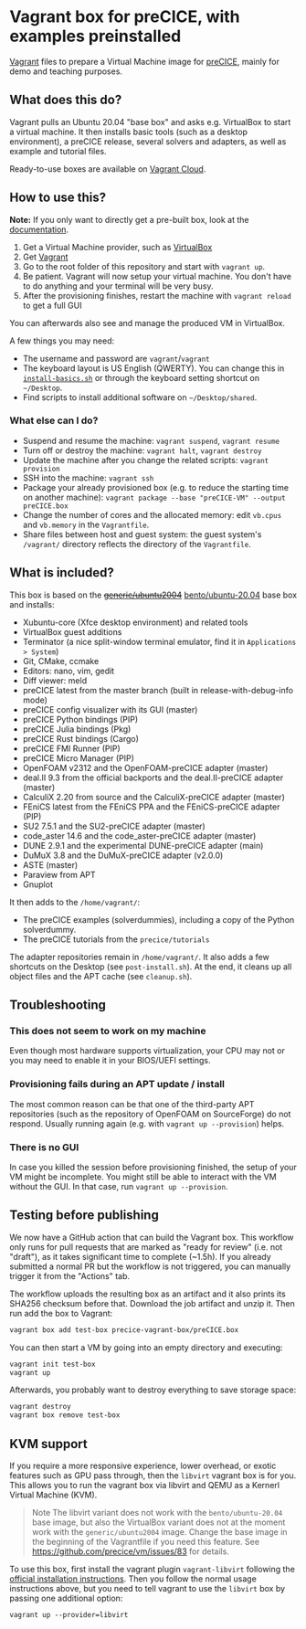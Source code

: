# Vagrant box for preCICE, with examples preinstalled

[Vagrant](https://www.vagrantup.com/) files to prepare a Virtual Machine image for [preCICE](https://www.precice.org/), mainly for demo and teaching purposes.

## What does this do?

Vagrant pulls an Ubuntu 20.04 "base box" and asks e.g. VirtualBox to start a virtual machine.
It then installs basic tools (such as a desktop environment), a preCICE release,
several solvers and adapters, as well as example and tutorial files.

Ready-to-use boxes are available on [Vagrant Cloud](https://app.vagrantup.com/precice/boxes/precice-vm).

## How to use this?

**Note:** If you only want to directly get a pre-built box, look at the [documentation](https://www.precice.org/installation-vm.html).

1. Get a Virtual Machine provider, such as [VirtualBox](https://www.virtualbox.org/)
2. Get [Vagrant](https://www.vagrantup.com/)
3. Go to the root folder of this repository and start with `vagrant up`.
4. Be patient. Vagrant will now setup your virtual machine. You don't have to do anything and your terminal will be very busy.
5. After the provisioning finishes, restart the machine with `vagrant reload` to get a full GUI

You can afterwards also see and manage the produced VM in VirtualBox.

A few things you may need:

- The username and password are `vagrant`/`vagrant`
- The keyboard layout is US English (QWERTY). You can change this in [`install-basics.sh`](./provisioning/install-basics.sh) or through the keyboard setting shortcut on `~/Desktop`.
- Find scripts to install additional software on `~/Desktop/shared`.

### What else can I do?

- Suspend and resume the machine: `vagrant suspend`, `vagrant resume`
- Turn off or destroy the machine: `vagrant halt`, `vagrant destroy`
- Update the machine after you change the related scripts: `vagrant provision`
- SSH into the machine: `vagrant ssh`
- Package your already provisioned box (e.g. to reduce the starting time on another machine): `vagrant package --base "preCICE-VM" --output preCICE.box`
- Change the number of cores and the allocated memory: edit `vb.cpus` and `vb.memory` in the `Vagrantfile`.
- Share files between host and guest system: the guest system's `/vagrant/` directory reflects the directory of the `Vagrantfile`.

## What is included?

This box is based on the ~~[generic/ubuntu2004](https://github.com/lavabit/robox/tree/master/scripts/ubuntu2004)~~ [bento/ubuntu-20.04](https://github.com/chef/bento) base box and installs:

- Xubuntu-core (Xfce desktop environment) and related tools
- VirtualBox guest additions
- Terminator (a nice split-window terminal emulator, find it in `Applications > System`)
- Git, CMake, ccmake
- Editors: nano, vim, gedit
- Diff viewer: meld
- preCICE latest from the master branch (built in release-with-debug-info mode)
- preCICE config visualizer with its GUI (master)
- preCICE Python bindings (PIP)
- preCICE Julia bindings (Pkg)
- preCICE Rust bindings (Cargo)
- preCICE FMI Runner (PIP)
- preCICE Micro Manager (PIP)
- OpenFOAM v2312 and the OpenFOAM-preCICE adapter (master)
- deal.II 9.3 from the official backports and the deal.II-preCICE adapter (master)
- CalculiX 2.20 from source and the CalculiX-preCICE adapter (master)
- FEniCS latest from the FEniCS PPA and the FEniCS-preCICE adapter (PIP)
- SU2 7.5.1 and the SU2-preCICE adapter (master)
- code_aster 14.6 and the code_aster-preCICE adapter (master)
- DUNE 2.9.1 and the experimental DUNE-preCICE adapter (main)
- DuMuX 3.8 and the DuMuX-preCICE adapter (v2.0.0)
- ASTE (master)
- Paraview from APT
- Gnuplot

It then adds to the `/home/vagrant/`:

- The preCICE examples (solverdummies), including a copy of the Python solverdummy.
- The preCICE tutorials from the `precice/tutorials`

The adapter repositories remain in `/home/vagrant/`.
It also adds a few shortcuts on the Desktop (see `post-install.sh`).
At the end, it cleans up all object files and the APT cache (see `cleanup.sh`).

## Troubleshooting

### This does not seem to work on my machine

Even though most hardware supports virtualization, your CPU may not or you may need to enable it in your BIOS/UEFI settings.

### Provisioning fails during an APT update / install

The most common reason can be that one of the third-party APT repositories
(such as the repository of OpenFOAM on SourceForge) do not respond.
Usually running again (e.g. with `vagrant up --provision`) helps.

### There is no GUI

In case you killed the session before provisioning finished, the setup of your VM might be incomplete. You might still be able to interact with the VM without the GUI. In that case, run `vagrant up --provision`.

## Testing before publishing

We now have a GitHub action that can build the Vagrant box. This workflow only runs for pull requests that are marked as "ready for review" (i.e. not "draft"), as it takes significant time to complete (~1.5h). If you already submitted a normal PR but the workflow is not triggered, you can manually trigger it from the "Actions" tab.

The workflow uploads the resulting box as an artifact and it also prints its SHA256 checksum before that. Download the job artifact and unzip it. Then run add the box to Vagrant:

```bash
vagrant box add test-box precice-vagrant-box/preCICE.box 
```

You can then start a VM by going into an empty directory and executing:

```bash
vagrant init test-box
vagrant up
```

Afterwards, you probably want to destroy everything to save storage space:

```bash
vagrant destroy
vagrant box remove test-box
```

## KVM support

If you require a more responsive experience, lower overhead, or exotic features such as GPU pass through, then the `libvirt` vagrant box is for you.
This allows you to run the vagrant box via libvirt and QEMU as a Kernerl Virtual Machine (KVM).

> Note
> The libvirt variant does not work with the `bento/ubuntu-20.04` base image, but also the VirtualBox variant does not at the moment work with the `generic/ubuntu2004` image.
> Change the base image in the beginning of the Vagrantfile if you need this feature.
> See https://github.com/precice/vm/issues/83 for details.

To use this box, first install the vagrant plugin `vagrant-libvirt` following the [official installation instructions](https://github.com/vagrant-libvirt/vagrant-libvirt#installation).
Then you follow the normal usage instructions above, but you need to tell vagrant to use the `libvirt` box by passing one additional option:
```
vagrant up --provider=libvirt
```
